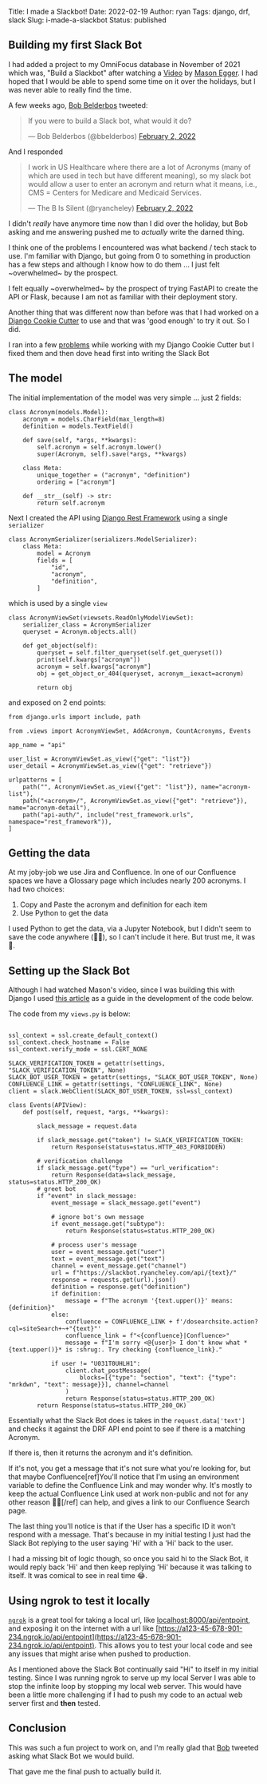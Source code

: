 Title: I made a Slackbot!
Date: 2022-02-19
Author: ryan
Tags: django, drf, slack
Slug: i-made-a-slackbot
Status: published

## Building my first Slack Bot

I had added a project to my OmniFocus database in November of 2021 which was, "Build a Slackbot" after watching a [Video](https://www.youtube.com/watch?v=2X8SrKL7E9A) by [Mason Egger](https://twitter.com/masonegger). I had hoped that I would be able to spend some time on it over the holidays, but I was never able to really find the time.

A few weeks ago, [Bob Belderbos](https://twitter.com/bbelderbos) tweeted:

<blockquote class="twitter-tweet"><p lang="en" dir="ltr">If you were to build a Slack bot, what would it do?</p>&mdash; Bob Belderbos (@bbelderbos) <a href="https://twitter.com/bbelderbos/status/1488806429251313666?ref_src=twsrc%5Etfw">February 2, 2022</a></blockquote> <script async src="https://platform.twitter.com/widgets.js" charset="utf-8"></script>

And I responded

<blockquote class="twitter-tweet"><p lang="en" dir="ltr">I work in US Healthcare where there are a lot of Acronyms (many of which are used in tech but have different meaning), so my slack bot would allow a user to enter an acronym and return what it means, i.e., CMS = Centers for Medicare and Medicaid Services.</p>&mdash; The B Is Silent (@ryancheley) <a href="https://twitter.com/ryancheley/status/1488879253911261184?ref_src=twsrc%5Etfw">February 2, 2022</a></blockquote> <script async src="https://platform.twitter.com/widgets.js" charset="utf-8"></script>

I didn't *really* have anymore time now than I did over the holiday, but Bob asking and me answering pushed me to *actually* write the darned thing.

I think one of the problems I encountered was what backend / tech stack to use. I'm familiar with Django, but going from 0 to something in production has a few steps and although I know how to do them ... I just felt ~overwhelmed~ by the prospect.

I felt equally ~overwhelmed~ by the prospect of trying FastAPI to create the API or Flask, because I am not as familiar with their deployment story.

Another thing that was different now than before was that I had worked on a [Django Cookie Cutter](https://github.com/ryancheley/django-cookiecutter) to use and that was 'good enough' to try it out. So I did.

I ran into a few [problems](https://github.com/ryancheley/django-cookiecutter/compare/de07ba6..cd7c272) while working with my Django Cookie Cutter but I fixed them and then dove head first into writing the Slack Bot

## The model

The initial implementation of the model was very simple ... just 2 fields:

```
class Acronym(models.Model):
    acronym = models.CharField(max_length=8)
    definition = models.TextField()

    def save(self, *args, **kwargs):
        self.acronym = self.acronym.lower()
        super(Acronym, self).save(*args, **kwargs)

    class Meta:
        unique_together = ("acronym", "definition")
        ordering = ["acronym"]

    def __str__(self) -> str:
        return self.acronym
```

Next I created the API using [Django Rest Framework](https://www.django-rest-framework.org) using a single `serializer`

```
class AcronymSerializer(serializers.ModelSerializer):
    class Meta:
        model = Acronym
        fields = [
            "id",
            "acronym",
            "definition",
        ]

```

which is used by a single `view`

```
class AcronymViewSet(viewsets.ReadOnlyModelViewSet):
    serializer_class = AcronymSerializer
    queryset = Acronym.objects.all()

    def get_object(self):
        queryset = self.filter_queryset(self.get_queryset())
        print(self.kwargs["acronym"])
        acronym = self.kwargs["acronym"]
        obj = get_object_or_404(queryset, acronym__iexact=acronym)

        return obj
```

and exposed on 2 end points:

```
from django.urls import include, path

from .views import AcronymViewSet, AddAcronym, CountAcronyms, Events

app_name = "api"

user_list = AcronymViewSet.as_view({"get": "list"})
user_detail = AcronymViewSet.as_view({"get": "retrieve"})

urlpatterns = [
    path("", AcronymViewSet.as_view({"get": "list"}), name="acronym-list"),
    path("<acronym>/", AcronymViewSet.as_view({"get": "retrieve"}), name="acronym-detail"),
    path("api-auth/", include("rest_framework.urls", namespace="rest_framework")),
]
```

## Getting the data

At my joby-job we use Jira and Confluence. In one of our Confluence spaces we have a Glossary page which includes nearly 200 acronyms. I had two choices:

1. Copy and Paste the acronym and definition for each item
2. Use Python to get the data

I used Python to get the data, via a Jupyter Notebook, but I didn't seem to save the code anywhere (🤦🏻), so I can't include it here. But trust me, it was 💯.


## Setting up the Slack Bot

Although I had watched Mason's video, since I was building this with Django I used [this article](https://medium.com/freehunch/how-to-build-a-slack-bot-with-python-using-slack-events-api-django-under-20-minute-code-included-269c3a9bf64e) as a guide in the development of the code below.

The code from my `views.py` is below:

```

ssl_context = ssl.create_default_context()
ssl_context.check_hostname = False
ssl_context.verify_mode = ssl.CERT_NONE

SLACK_VERIFICATION_TOKEN = getattr(settings, "SLACK_VERIFICATION_TOKEN", None)
SLACK_BOT_USER_TOKEN = getattr(settings, "SLACK_BOT_USER_TOKEN", None)
CONFLUENCE_LINK = getattr(settings, "CONFLUENCE_LINK", None)
client = slack.WebClient(SLACK_BOT_USER_TOKEN, ssl=ssl_context)

class Events(APIView):
    def post(self, request, *args, **kwargs):

        slack_message = request.data

        if slack_message.get("token") != SLACK_VERIFICATION_TOKEN:
            return Response(status=status.HTTP_403_FORBIDDEN)

        # verification challenge
        if slack_message.get("type") == "url_verification":
            return Response(data=slack_message, status=status.HTTP_200_OK)
        # greet bot
        if "event" in slack_message:
            event_message = slack_message.get("event")

            # ignore bot's own message
            if event_message.get("subtype"):
                return Response(status=status.HTTP_200_OK)

            # process user's message
            user = event_message.get("user")
            text = event_message.get("text")
            channel = event_message.get("channel")
            url = f"https://slackbot.ryancheley.com/api/{text}/"
            response = requests.get(url).json()
            definition = response.get("definition")
            if definition:
                message = f"The acronym '{text.upper()}' means: {definition}"
            else:
                confluence = CONFLUENCE_LINK + f'/dosearchsite.action?cql=siteSearch+~+"{text}"'
                confluence_link = f"<{confluence}|Confluence>"
                message = f"I'm sorry <@{user}> I don't know what *{text.upper()}* is :shrug:. Try checking {confluence_link}."

            if user != "U031T0UHLH1":
                client.chat_postMessage(
                    blocks=[{"type": "section", "text": {"type": "mrkdwn", "text": message}}], channel=channel
                )
                return Response(status=status.HTTP_200_OK)
        return Response(status=status.HTTP_200_OK)
```

Essentially what the Slack Bot does is takes in the `request.data['text']` and checks it against the DRF API end point to see if there is a matching Acronym.

If there is, then it returns the acronym and it's definition.

If it's not, you get a message that it's not sure what you're looking for, but that maybe Confluence[ref]You'll notice that I'm using an environment variable to define the Confluence Link and may wonder why. It's mostly to keep the actual Confluence Link used at work non-public and not for any other reason 🤷🏻[/ref] can help, and gives a link to our Confluence Search page.

The last thing you'll notice is that if the User has a specific ID it won't respond with a message. That's because in my initial testing I just had the Slack Bot replying to the user saying 'Hi' with a 'Hi' back to the user.

I had a missing bit of logic though, so once you said hi to the Slack Bot, it would reply back 'Hi' and then keep replying 'Hi' because it was talking to itself. It was comical to see in real time 😂.

## Using ngrok to test it locally

[`ngrok`](https://ngrok.com) is a great tool for taking a local url, like  [localhost:8000/api/entpoint](localhost:8000/api/entpoint), and exposing it on the internet with a url like [https://a123-45-678-901-234.ngrok.io/api/entpoint](https://a123-45-678-901-234.ngrok.io/api/entpoint). This allows you to test your local code and see any issues that might arise when pushed to production.

As I mentioned above the Slack Bot continually said "Hi" to itself in my initial testing. Since I was running ngrok to serve up my local Server I was able to stop the infinite loop by stopping my local web server. This would have been a little more challenging if I had to push my code to an actual web server first and **then** tested.

## Conclusion

This was such a fun project to work on, and I'm really glad that [Bob](https://twitter.com/bbelderbos) tweeted asking what Slack Bot we would build.

That gave me the final push to actually build it.
